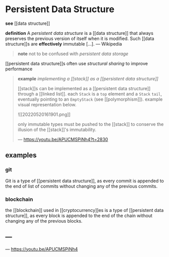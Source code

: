 # Persistent Data Structure

**see** [[data structure]]

**definition** A _persistent data structure_ is a [[data structure]] that always preserves the previous version of itself when it is modified. Such [[data structure]]s are **effectively** immutable [...]. &mdash; Wikipedia

> **note** not to be confused with _persistent data storage_

[[persistent data structure]]s often use _structural sharing_ to improve performance

> **example** _implementing a [[stack]] as a [[persistent data structure]]_
>
> [[stack]]s can be implemented as a [[persistent data structure]] through a [[linked list]]. each `Stack` is a `top` element and a `Stack` `tail`, eventually pointing to an `EmptyStack` (see [[polymorphism]]). example visual representation below.
>
> ![[20220520161901.png]]
>
> only immutable types must be pushed to the [[stack]] to conserve the illusion of the [[stack]]'s immutability.
>
> &mdash; <https://youtu.be/APUCMSPiNh4?t=2830>

## examples

### git

Git is a type of [[persistent data structure]], as every commit is appended to the end of list of commits without changing any of the previous commits.

### blockchain

the [[blockchain]] used in [[cryptocurrency]]es is a type of [[persistent data structure]], as every block is appended to the end of the chain without changing any of the previous blocks.

## &mdash;

&mdash; <https://youtu.be/APUCMSPiNh4>
